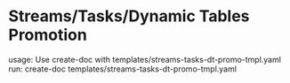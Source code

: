 # Streams/Tasks/Dynamic Tables Promotion

usage: Use create-doc with templates/streams-tasks-dt-promo-tmpl.yaml
run: create-doc templates/streams-tasks-dt-promo-tmpl.yaml
